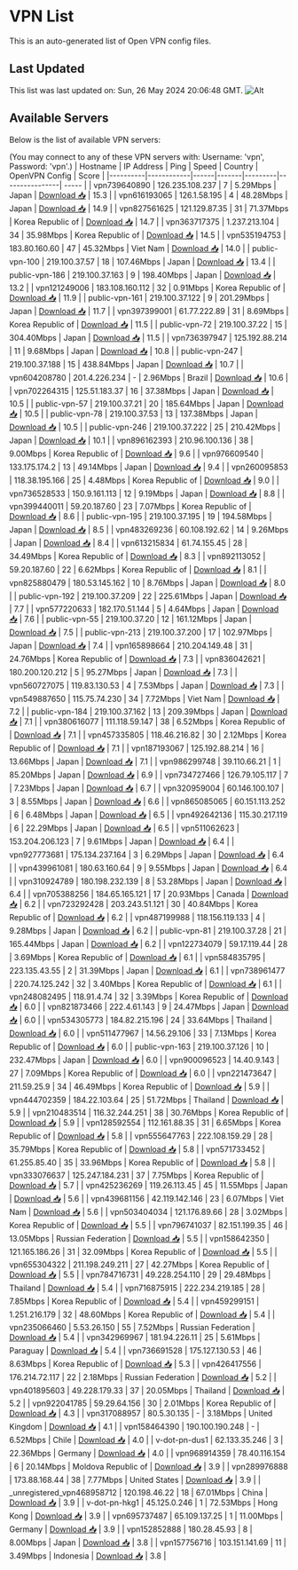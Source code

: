# VPN List

This is an auto-generated list of Open VPN config files.

## Last Updated

This list was last updated on: Sun, 26 May 2024 20:06:48 GMT.
![Alt](https://repobeats.axiom.co/api/embed/186b98318ef1479477931607c1ad7d823f12451f.svg "Repobeats analytics image")

## Available Servers

Below is the list of available VPN servers:

(You may connect to any of these VPN servers with: Username: 'vpn', Password: 'vpn'.)
| Hostname | IP Address | Ping | Speed | Country | OpenVPN Config | Score |
|----------|------------|------|-------|---------|----------------| ----- |
| vpn739640890 | 126.235.108.237 | 7 | 5.29Mbps | Japan | [Download 📥](./configs/server_0_JP.ovpn) | 15.3 |
| vpn616193065 | 126.1.58.195 | 4 | 48.28Mbps | Japan | [Download 📥](./configs/server_1_JP.ovpn) | 14.9 |
| vpn827561625 | 121.129.87.35 | 31 | 71.37Mbps | Korea Republic of | [Download 📥](./configs/server_2_KR.ovpn) | 14.7 |
| vpn363717375 | 1.237.213.104 | 34 | 35.98Mbps | Korea Republic of | [Download 📥](./configs/server_3_KR.ovpn) | 14.5 |
| vpn535194753 | 183.80.160.60 | 47 | 45.32Mbps | Viet Nam | [Download 📥](./configs/server_4_VN.ovpn) | 14.0 |
| public-vpn-100 | 219.100.37.57 | 18 | 107.46Mbps | Japan | [Download 📥](./configs/server_5_JP.ovpn) | 13.4 |
| public-vpn-186 | 219.100.37.163 | 9 | 198.40Mbps | Japan | [Download 📥](./configs/server_6_JP.ovpn) | 13.2 |
| vpn121249006 | 183.108.160.112 | 32 | 0.91Mbps | Korea Republic of | [Download 📥](./configs/server_7_KR.ovpn) | 11.9 |
| public-vpn-161 | 219.100.37.122 | 9 | 201.29Mbps | Japan | [Download 📥](./configs/server_8_JP.ovpn) | 11.7 |
| vpn397399001 | 61.77.222.89 | 31 | 8.69Mbps | Korea Republic of | [Download 📥](./configs/server_9_KR.ovpn) | 11.5 |
| public-vpn-72 | 219.100.37.22 | 15 | 304.40Mbps | Japan | [Download 📥](./configs/server_10_JP.ovpn) | 11.5 |
| vpn736397947 | 125.192.88.214 | 11 | 9.68Mbps | Japan | [Download 📥](./configs/server_11_JP.ovpn) | 10.8 |
| public-vpn-247 | 219.100.37.188 | 15 | 438.84Mbps | Japan | [Download 📥](./configs/server_12_JP.ovpn) | 10.7 |
| vpn604208780 | 201.4.226.234 | - | 2.96Mbps | Brazil | [Download 📥](./configs/server_13_BR.ovpn) | 10.6 |
| vpn702264315 | 125.51.183.37 | 16 | 37.38Mbps | Japan | [Download 📥](./configs/server_14_JP.ovpn) | 10.5 |
| public-vpn-57 | 219.100.37.21 | 20 | 185.64Mbps | Japan | [Download 📥](./configs/server_15_JP.ovpn) | 10.5 |
| public-vpn-78 | 219.100.37.53 | 13 | 137.38Mbps | Japan | [Download 📥](./configs/server_16_JP.ovpn) | 10.5 |
| public-vpn-246 | 219.100.37.222 | 25 | 210.42Mbps | Japan | [Download 📥](./configs/server_17_JP.ovpn) | 10.1 |
| vpn896162393 | 210.96.100.136 | 38 | 9.00Mbps | Korea Republic of | [Download 📥](./configs/server_18_KR.ovpn) | 9.6 |
| vpn976609540 | 133.175.174.2 | 13 | 49.14Mbps | Japan | [Download 📥](./configs/server_19_JP.ovpn) | 9.4 |
| vpn260095853 | 118.38.195.166 | 25 | 4.48Mbps | Korea Republic of | [Download 📥](./configs/server_20_KR.ovpn) | 9.0 |
| vpn736528533 | 150.9.161.113 | 12 | 9.19Mbps | Japan | [Download 📥](./configs/server_21_JP.ovpn) | 8.8 |
| vpn399440011 | 59.20.187.60 | 23 | 7.07Mbps | Korea Republic of | [Download 📥](./configs/server_22_KR.ovpn) | 8.6 |
| public-vpn-195 | 219.100.37.195 | 19 | 194.58Mbps | Japan | [Download 📥](./configs/server_23_JP.ovpn) | 8.5 |
| vpn483269236 | 60.108.192.62 | 14 | 9.26Mbps | Japan | [Download 📥](./configs/server_24_JP.ovpn) | 8.4 |
| vpn613215834 | 61.74.155.45 | 28 | 34.49Mbps | Korea Republic of | [Download 📥](./configs/server_25_KR.ovpn) | 8.3 |
| vpn892113052 | 59.20.187.60 | 22 | 6.62Mbps | Korea Republic of | [Download 📥](./configs/server_26_KR.ovpn) | 8.1 |
| vpn825880479 | 180.53.145.162 | 10 | 8.76Mbps | Japan | [Download 📥](./configs/server_27_JP.ovpn) | 8.0 |
| public-vpn-192 | 219.100.37.209 | 22 | 225.61Mbps | Japan | [Download 📥](./configs/server_28_JP.ovpn) | 7.7 |
| vpn577220633 | 182.170.51.144 | 5 | 4.64Mbps | Japan | [Download 📥](./configs/server_29_JP.ovpn) | 7.6 |
| public-vpn-55 | 219.100.37.20 | 12 | 161.12Mbps | Japan | [Download 📥](./configs/server_30_JP.ovpn) | 7.5 |
| public-vpn-213 | 219.100.37.200 | 17 | 102.97Mbps | Japan | [Download 📥](./configs/server_31_JP.ovpn) | 7.4 |
| vpn165898664 | 210.204.149.48 | 31 | 24.76Mbps | Korea Republic of | [Download 📥](./configs/server_32_KR.ovpn) | 7.3 |
| vpn836042621 | 180.200.120.212 | 5 | 95.27Mbps | Japan | [Download 📥](./configs/server_33_JP.ovpn) | 7.3 |
| vpn560727075 | 119.83.130.53 | 4 | 7.53Mbps | Japan | [Download 📥](./configs/server_34_JP.ovpn) | 7.3 |
| vpn549887650 | 115.75.74.230 | 34 | 7.72Mbps | Viet Nam | [Download 📥](./configs/server_35_VN.ovpn) | 7.2 |
| public-vpn-184 | 219.100.37.162 | 13 | 209.39Mbps | Japan | [Download 📥](./configs/server_36_JP.ovpn) | 7.1 |
| vpn380616077 | 111.118.59.147 | 38 | 6.52Mbps | Korea Republic of | [Download 📥](./configs/server_37_KR.ovpn) | 7.1 |
| vpn457335805 | 118.46.216.82 | 30 | 2.12Mbps | Korea Republic of | [Download 📥](./configs/server_38_KR.ovpn) | 7.1 |
| vpn187193067 | 125.192.88.214 | 16 | 13.66Mbps | Japan | [Download 📥](./configs/server_39_JP.ovpn) | 7.1 |
| vpn986299748 | 39.110.66.21 | 1 | 85.20Mbps | Japan | [Download 📥](./configs/server_40_JP.ovpn) | 6.9 |
| vpn734727466 | 126.79.105.117 | 7 | 7.23Mbps | Japan | [Download 📥](./configs/server_41_JP.ovpn) | 6.7 |
| vpn320959004 | 60.146.100.107 | 3 | 8.55Mbps | Japan | [Download 📥](./configs/server_42_JP.ovpn) | 6.6 |
| vpn865085065 | 60.151.113.252 | 6 | 6.48Mbps | Japan | [Download 📥](./configs/server_43_JP.ovpn) | 6.5 |
| vpn492642136 | 115.30.217.119 | 6 | 22.29Mbps | Japan | [Download 📥](./configs/server_44_JP.ovpn) | 6.5 |
| vpn511062623 | 153.204.206.123 | 7 | 9.61Mbps | Japan | [Download 📥](./configs/server_45_JP.ovpn) | 6.4 |
| vpn927773681 | 175.134.237.164 | 3 | 6.29Mbps | Japan | [Download 📥](./configs/server_46_JP.ovpn) | 6.4 |
| vpn439961081 | 180.63.160.64 | 9 | 9.55Mbps | Japan | [Download 📥](./configs/server_47_JP.ovpn) | 6.4 |
| vpn310924789 | 180.198.232.139 | 8 | 53.28Mbps | Japan | [Download 📥](./configs/server_48_JP.ovpn) | 6.4 |
| vpn705388256 | 184.65.165.121 | 17 | 20.93Mbps | Canada | [Download 📥](./configs/server_49_CA.ovpn) | 6.2 |
| vpn723292428 | 203.243.51.121 | 30 | 40.84Mbps | Korea Republic of | [Download 📥](./configs/server_50_KR.ovpn) | 6.2 |
| vpn487199988 | 118.156.119.133 | 4 | 9.28Mbps | Japan | [Download 📥](./configs/server_51_JP.ovpn) | 6.2 |
| public-vpn-81 | 219.100.37.28 | 21 | 165.44Mbps | Japan | [Download 📥](./configs/server_52_JP.ovpn) | 6.2 |
| vpn122734079 | 59.17.119.44 | 28 | 3.69Mbps | Korea Republic of | [Download 📥](./configs/server_53_KR.ovpn) | 6.1 |
| vpn584835795 | 223.135.43.55 | 2 | 31.39Mbps | Japan | [Download 📥](./configs/server_54_JP.ovpn) | 6.1 |
| vpn738961477 | 220.74.125.242 | 32 | 3.40Mbps | Korea Republic of | [Download 📥](./configs/server_55_KR.ovpn) | 6.1 |
| vpn248082495 | 118.91.4.74 | 32 | 3.39Mbps | Korea Republic of | [Download 📥](./configs/server_56_KR.ovpn) | 6.0 |
| vpn821873466 | 222.4.61.143 | 9 | 24.47Mbps | Japan | [Download 📥](./configs/server_57_JP.ovpn) | 6.0 |
| vpn534305773 | 184.82.215.196 | 24 | 33.64Mbps | Thailand | [Download 📥](./configs/server_58_TH.ovpn) | 6.0 |
| vpn511477967 | 14.56.29.106 | 33 | 7.13Mbps | Korea Republic of | [Download 📥](./configs/server_59_KR.ovpn) | 6.0 |
| public-vpn-163 | 219.100.37.126 | 10 | 232.47Mbps | Japan | [Download 📥](./configs/server_60_JP.ovpn) | 6.0 |
| vpn900096523 | 14.40.9.143 | 27 | 7.09Mbps | Korea Republic of | [Download 📥](./configs/server_61_KR.ovpn) | 6.0 |
| vpn221473647 | 211.59.25.9 | 34 | 46.49Mbps | Korea Republic of | [Download 📥](./configs/server_62_KR.ovpn) | 5.9 |
| vpn444702359 | 184.22.103.64 | 25 | 51.72Mbps | Thailand | [Download 📥](./configs/server_63_TH.ovpn) | 5.9 |
| vpn210483514 | 116.32.244.251 | 38 | 30.76Mbps | Korea Republic of | [Download 📥](./configs/server_64_KR.ovpn) | 5.9 |
| vpn128592554 | 112.161.88.35 | 31 | 6.65Mbps | Korea Republic of | [Download 📥](./configs/server_65_KR.ovpn) | 5.8 |
| vpn555647763 | 222.108.159.29 | 28 | 35.79Mbps | Korea Republic of | [Download 📥](./configs/server_66_KR.ovpn) | 5.8 |
| vpn571733452 | 61.255.85.40 | 35 | 33.96Mbps | Korea Republic of | [Download 📥](./configs/server_67_KR.ovpn) | 5.8 |
| vpn333076637 | 125.247.184.231 | 37 | 7.75Mbps | Korea Republic of | [Download 📥](./configs/server_68_KR.ovpn) | 5.7 |
| vpn425236269 | 119.26.113.45 | 45 | 11.55Mbps | Japan | [Download 📥](./configs/server_69_JP.ovpn) | 5.6 |
| vpn439681156 | 42.119.142.146 | 23 | 6.07Mbps | Viet Nam | [Download 📥](./configs/server_70_VN.ovpn) | 5.6 |
| vpn503404034 | 121.176.89.66 | 28 | 3.02Mbps | Korea Republic of | [Download 📥](./configs/server_71_KR.ovpn) | 5.5 |
| vpn796741037 | 82.151.199.35 | 46 | 13.05Mbps | Russian Federation | [Download 📥](./configs/server_72_RU.ovpn) | 5.5 |
| vpn158642350 | 121.165.186.26 | 31 | 32.09Mbps | Korea Republic of | [Download 📥](./configs/server_73_KR.ovpn) | 5.5 |
| vpn655304322 | 211.198.249.211 | 27 | 42.27Mbps | Korea Republic of | [Download 📥](./configs/server_74_KR.ovpn) | 5.5 |
| vpn784716731 | 49.228.254.110 | 29 | 29.48Mbps | Thailand | [Download 📥](./configs/server_75_TH.ovpn) | 5.4 |
| vpn716875915 | 222.234.219.185 | 28 | 7.85Mbps | Korea Republic of | [Download 📥](./configs/server_76_KR.ovpn) | 5.4 |
| vpn459299151 | 1.251.216.179 | 32 | 48.60Mbps | Korea Republic of | [Download 📥](./configs/server_77_KR.ovpn) | 5.4 |
| vpn235066460 | 5.53.26.150 | 55 | 7.52Mbps | Russian Federation | [Download 📥](./configs/server_78_RU.ovpn) | 5.4 |
| vpn342969967 | 181.94.226.11 | 25 | 5.61Mbps | Paraguay | [Download 📥](./configs/server_79_PY.ovpn) | 5.4 |
| vpn736691528 | 175.127.130.53 | 46 | 8.63Mbps | Korea Republic of | [Download 📥](./configs/server_80_KR.ovpn) | 5.3 |
| vpn426417556 | 176.214.72.117 | 22 | 2.18Mbps | Russian Federation | [Download 📥](./configs/server_81_RU.ovpn) | 5.2 |
| vpn401895603 | 49.228.179.33 | 37 | 20.05Mbps | Thailand | [Download 📥](./configs/server_82_TH.ovpn) | 5.2 |
| vpn922041785 | 59.29.64.156 | 30 | 2.01Mbps | Korea Republic of | [Download 📥](./configs/server_83_KR.ovpn) | 4.3 |
| vpn317088957 | 80.5.30.135 | - | 3.18Mbps | United Kingdom | [Download 📥](./configs/server_84_GB.ovpn) | 4.1 |
| vpn158464390 | 190.100.190.248 | - | 6.52Mbps | Chile | [Download 📥](./configs/server_85_CL.ovpn) | 4.0 |
| v-dot-pn-dus1 | 62.133.35.246 | 3 | 22.36Mbps | Germany | [Download 📥](./configs/server_86_DE.ovpn) | 4.0 |
| vpn968914359 | 78.40.116.154 | 6 | 20.14Mbps | Moldova Republic of | [Download 📥](./configs/server_87_MD.ovpn) | 3.9 |
| vpn289976888 | 173.88.168.44 | 38 | 7.77Mbps | United States | [Download 📥](./configs/server_88_US.ovpn) | 3.9 |
| _unregistered_vpn468958712 | 120.198.46.22 | 18 | 67.01Mbps | China | [Download 📥](./configs/server_89_CN.ovpn) | 3.9 |
| v-dot-pn-hkg1 | 45.125.0.246 | 1 | 72.53Mbps | Hong Kong | [Download 📥](./configs/server_90_HK.ovpn) | 3.9 |
| vpn695737487 | 65.109.137.25 | 1 | 11.00Mbps | Germany | [Download 📥](./configs/server_91_DE.ovpn) | 3.9 |
| vpn152852888 | 180.28.45.93 | 8 | 8.00Mbps | Japan | [Download 📥](./configs/server_92_JP.ovpn) | 3.8 |
| vpn157756716 | 103.151.141.69 | 11 | 3.49Mbps | Indonesia | [Download 📥](./configs/server_93_ID.ovpn) | 3.8 |
